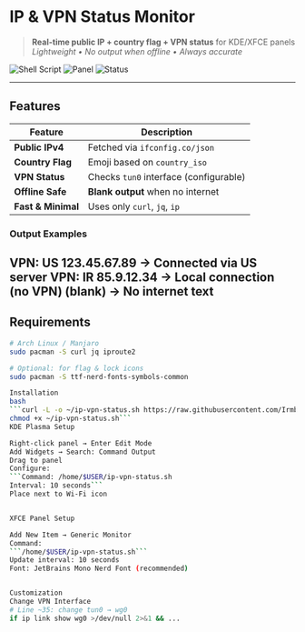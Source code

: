 # IP & VPN Status Monitor

> **Real-time public IP + country flag + VPN status** for KDE/XFCE panels  
> *Lightweight • No output when offline • Always accurate*

![Shell Script](https://img.shields.io/badge/script-bash-orange) ![Panel](https://img.shields.io/badge/panel-KDE%20%7C%20XFCE-blue) ![Status](https://img.shields.io/badge/status-online-brightgreen)

---

## Features

| Feature | Description |
|--------|-------------|
| **Public IPv4** | Fetched via `ifconfig.co/json` |
| **Country Flag** | Emoji based on `country_iso` |
| **VPN Status** | Checks `tun0` interface (configurable) |
| **Offline Safe** | **Blank output** when no internet |
| **Fast & Minimal** | Uses only `curl`, `jq`, `ip` |

### Output Examples
VPN: US 123.45.67.89     → Connected via US server
VPN: IR 85.9.12.34       → Local connection (no VPN)
(blank)                  → No internet
text
---

## Requirements

```bash
# Arch Linux / Manjaro
sudo pacman -S curl jq iproute2

# Optional: for flag & lock icons
sudo pacman -S ttf-nerd-fonts-symbols-common

Installation
bash
‍‍‍```curl -L -o ~/ip-vpn-status.sh https://raw.githubusercontent.com/Irmb7108/xfce-ip-monitor/main/ip-vpn-status.sh
chmod +x ~/ip-vpn-status.sh```
KDE Plasma Setup

Right-click panel → Enter Edit Mode
Add Widgets → Search: Command Output
Drag to panel
Configure:
```Command: /home/$USER/ip-vpn-status.sh
Interval: 10 seconds```
Place next to Wi-Fi icon


XFCE Panel Setup

Add New Item → Generic Monitor
Command:
```/home/$USER/ip-vpn-status.sh```
Update interval: 10 seconds
Font: JetBrains Mono Nerd Font (recommended)


Customization
Change VPN Interface
# Line ~35: change tun0 → wg0
if ip link show wg0 >/dev/null 2>&1 && ...

